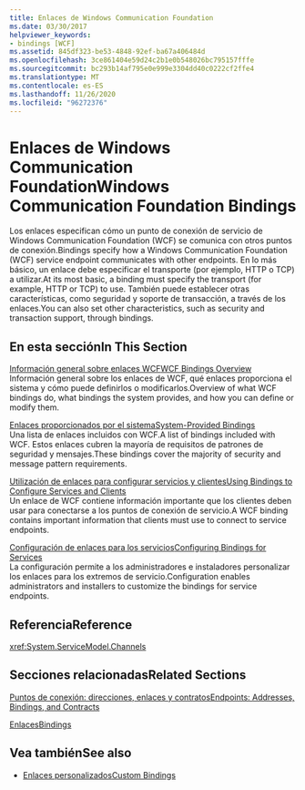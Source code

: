 ```yaml
---
title: Enlaces de Windows Communication Foundation
ms.date: 03/30/2017
helpviewer_keywords:
- bindings [WCF]
ms.assetid: 845df323-be53-4848-92ef-ba67a406484d
ms.openlocfilehash: 3ce861404e59d24c2b1e0b548026bc795157fffe
ms.sourcegitcommit: bc293b14af795e0e999e3304dd40c0222cf2ffe4
ms.translationtype: MT
ms.contentlocale: es-ES
ms.lasthandoff: 11/26/2020
ms.locfileid: "96272376"
---
```

# <a name="windows-communication-foundation-bindings"></a><span data-ttu-id="0c2b5-102">Enlaces de Windows Communication Foundation</span><span class="sxs-lookup"><span data-stu-id="0c2b5-102">Windows Communication Foundation Bindings</span></span>

<span data-ttu-id="0c2b5-103">Los enlaces especifican cómo un punto de conexión de servicio de Windows Communication Foundation (WCF) se comunica con otros puntos de conexión.</span><span class="sxs-lookup"><span data-stu-id="0c2b5-103">Bindings specify how a Windows Communication Foundation (WCF) service endpoint communicates with other endpoints.</span></span> <span data-ttu-id="0c2b5-104">En lo más básico, un enlace debe especificar el transporte (por ejemplo, HTTP o TCP) a utilizar.</span><span class="sxs-lookup"><span data-stu-id="0c2b5-104">At its most basic, a binding must specify the transport (for example, HTTP or TCP) to use.</span></span> <span data-ttu-id="0c2b5-105">También puede establecer otras características, como seguridad y soporte de transacción, a través de los enlaces.</span><span class="sxs-lookup"><span data-stu-id="0c2b5-105">You can also set other characteristics, such as security and transaction support, through bindings.</span></span>  
  
## <a name="in-this-section"></a><span data-ttu-id="0c2b5-106">En esta sección</span><span class="sxs-lookup"><span data-stu-id="0c2b5-106">In This Section</span></span>  

 [<span data-ttu-id="0c2b5-107">Información general sobre enlaces WCF</span><span class="sxs-lookup"><span data-stu-id="0c2b5-107">WCF Bindings Overview</span></span>](bindings-overview.md)  
 <span data-ttu-id="0c2b5-108">Información general sobre los enlaces de WCF, qué enlaces proporciona el sistema y cómo puede definirlos o modificarlos.</span><span class="sxs-lookup"><span data-stu-id="0c2b5-108">Overview of what WCF bindings do, what bindings the system provides, and how you can define or modify them.</span></span>  
  
 [<span data-ttu-id="0c2b5-109">Enlaces proporcionados por el sistema</span><span class="sxs-lookup"><span data-stu-id="0c2b5-109">System-Provided Bindings</span></span>](system-provided-bindings.md)  
 <span data-ttu-id="0c2b5-110">Una lista de enlaces incluidos con WCF.</span><span class="sxs-lookup"><span data-stu-id="0c2b5-110">A list of bindings included with WCF.</span></span> <span data-ttu-id="0c2b5-111">Estos enlaces cubren la mayoría de requisitos de patrones de seguridad y mensajes.</span><span class="sxs-lookup"><span data-stu-id="0c2b5-111">These bindings cover the majority of security and message pattern requirements.</span></span>  
  
 [<span data-ttu-id="0c2b5-112">Utilización de enlaces para configurar servicios y clientes</span><span class="sxs-lookup"><span data-stu-id="0c2b5-112">Using Bindings to Configure Services and Clients</span></span>](using-bindings-to-configure-services-and-clients.md)  
 <span data-ttu-id="0c2b5-113">Un enlace de WCF contiene información importante que los clientes deben usar para conectarse a los puntos de conexión de servicio.</span><span class="sxs-lookup"><span data-stu-id="0c2b5-113">A WCF binding contains important information that clients must use to connect to service endpoints.</span></span>  
  
 [<span data-ttu-id="0c2b5-114">Configuración de enlaces para los servicios</span><span class="sxs-lookup"><span data-stu-id="0c2b5-114">Configuring Bindings for Services</span></span>](configuring-bindings-for-wcf-services.md)  
 <span data-ttu-id="0c2b5-115">La configuración permite a los administradores e instaladores personalizar los enlaces para los extremos de servicio.</span><span class="sxs-lookup"><span data-stu-id="0c2b5-115">Configuration enables administrators and installers to customize the bindings for service endpoints.</span></span>  
  
## <a name="reference"></a><span data-ttu-id="0c2b5-116">Referencia</span><span class="sxs-lookup"><span data-stu-id="0c2b5-116">Reference</span></span>  

 <xref:System.ServiceModel.Channels>  
  
## <a name="related-sections"></a><span data-ttu-id="0c2b5-117">Secciones relacionadas</span><span class="sxs-lookup"><span data-stu-id="0c2b5-117">Related Sections</span></span>  

 [<span data-ttu-id="0c2b5-118">Puntos de conexión: direcciones, enlaces y contratos</span><span class="sxs-lookup"><span data-stu-id="0c2b5-118">Endpoints: Addresses, Bindings, and Contracts</span></span>](./feature-details/endpoints-addresses-bindings-and-contracts.md)  
  
 [<span data-ttu-id="0c2b5-119">Enlaces</span><span class="sxs-lookup"><span data-stu-id="0c2b5-119">Bindings</span></span>](./feature-details/bindings.md)  
  
## <a name="see-also"></a><span data-ttu-id="0c2b5-120">Vea también</span><span class="sxs-lookup"><span data-stu-id="0c2b5-120">See also</span></span>

- [<span data-ttu-id="0c2b5-121">Enlaces personalizados</span><span class="sxs-lookup"><span data-stu-id="0c2b5-121">Custom Bindings</span></span>](./extending/custom-bindings.md)
